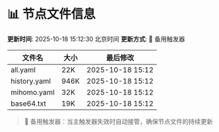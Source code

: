 # 📊 节点文件信息

**更新时间**: 2025-10-18 15:12:30 北京时间
**更新方式**: 🔄 备用触发器

| 文件名 | 大小 | 最后修改 |
|--------|------|----------|
| all.yaml | 22K | 2025-10-18 15:12 |
| history.yaml | 946K | 2025-10-18 15:12 |
| mihomo.yaml | 32K | 2025-10-18 15:12 |
| base64.txt | 19K | 2025-10-18 15:12 |

> 🔄 备用触发器：当主触发器失效时自动接管，确保节点文件的持续更新
